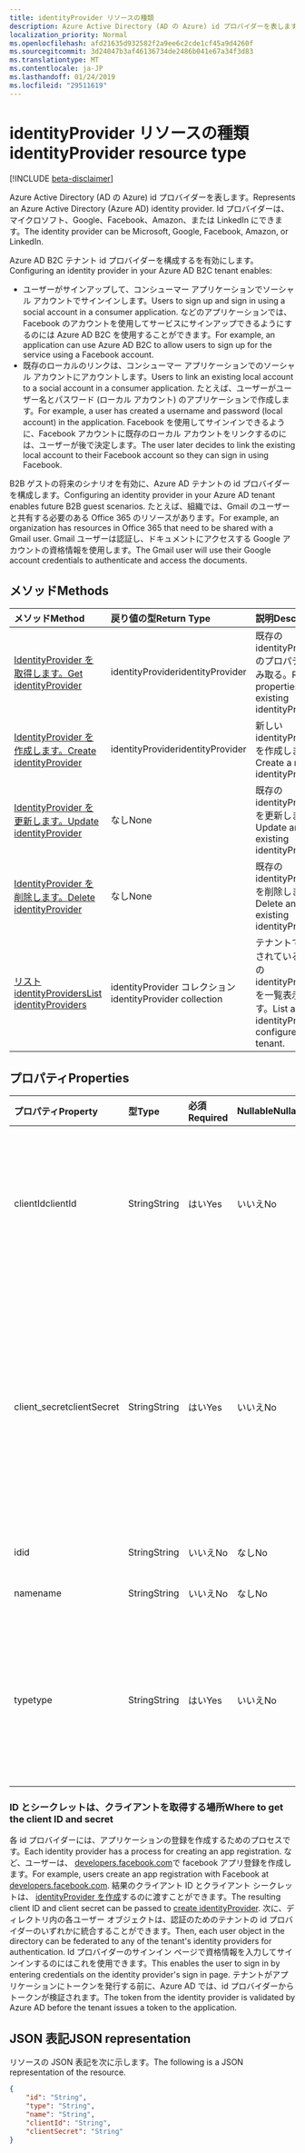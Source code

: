 ```yaml
---
title: identityProvider リソースの種類
description: Azure Active Directory (AD の Azure) id プロバイダーを表します。 Id プロバイダーは、マイクロソフト、Google、Facebook、Amazon、または LinkedIn にできます。
localization_priority: Normal
ms.openlocfilehash: afd21635d932582f2a9ee6c2cde1cf45a9d4260f
ms.sourcegitcommit: 3d24047b3af46136734de2486b041e67a34f3d83
ms.translationtype: MT
ms.contentlocale: ja-JP
ms.lasthandoff: 01/24/2019
ms.locfileid: "29511619"
---
```

# <a name="identityprovider-resource-type"></a><span data-ttu-id="70b66-104">identityProvider リソースの種類</span><span class="sxs-lookup"><span data-stu-id="70b66-104">identityProvider resource type</span></span>

[!INCLUDE [beta-disclaimer](../../includes/beta-disclaimer.md)]

<span data-ttu-id="70b66-105">Azure Active Directory (AD の Azure) id プロバイダーを表します。</span><span class="sxs-lookup"><span data-stu-id="70b66-105">Represents an Azure Active Directory (Azure AD) identity provider.</span></span> <span data-ttu-id="70b66-106">Id プロバイダーは、マイクロソフト、Google、Facebook、Amazon、または LinkedIn にできます。</span><span class="sxs-lookup"><span data-stu-id="70b66-106">The identity provider can be Microsoft, Google, Facebook, Amazon, or LinkedIn.</span></span>

<span data-ttu-id="70b66-107">Azure AD B2C テナント id プロバイダーを構成するを有効にします。</span><span class="sxs-lookup"><span data-stu-id="70b66-107">Configuring an identity provider in your Azure AD B2C tenant enables:</span></span>

* <span data-ttu-id="70b66-108">ユーザーがサインアップして、コンシューマー アプリケーションでソーシャル アカウントでサインインします。</span><span class="sxs-lookup"><span data-stu-id="70b66-108">Users to sign up and sign in using a social account in a consumer application.</span></span> <span data-ttu-id="70b66-109">などのアプリケーションでは、Facebook のアカウントを使用してサービスにサインアップできるようにするのには Azure AD B2C を使用することができます。</span><span class="sxs-lookup"><span data-stu-id="70b66-109">For example, an application can use Azure AD B2C to allow users to sign up for the service using a Facebook account.</span></span>
* <span data-ttu-id="70b66-110">既存のローカルのリンクは、コンシューマー アプリケーションでのソーシャル アカウントにアカウントします。</span><span class="sxs-lookup"><span data-stu-id="70b66-110">Users to link an existing local account to a social account in a consumer application.</span></span> <span data-ttu-id="70b66-111">たとえば、ユーザーがユーザー名とパスワード (ローカル アカウント) のアプリケーションで作成します。</span><span class="sxs-lookup"><span data-stu-id="70b66-111">For example, a user has created a username and password (local account) in the application.</span></span> <span data-ttu-id="70b66-112">Facebook を使用してサインインできるように、Facebook アカウントに既存のローカル アカウントをリンクするのには、ユーザーが後で決定します。</span><span class="sxs-lookup"><span data-stu-id="70b66-112">The user later decides to link the existing local account to their Facebook account so they can sign in using Facebook.</span></span>

<span data-ttu-id="70b66-113">B2B ゲストの将来のシナリオを有効に、Azure AD テナントの id プロバイダーを構成します。</span><span class="sxs-lookup"><span data-stu-id="70b66-113">Configuring an identity provider in your Azure AD tenant enables future B2B guest scenarios.</span></span> <span data-ttu-id="70b66-114">たとえば、組織では、Gmail のユーザーと共有する必要のある Office 365 のリソースがあります。</span><span class="sxs-lookup"><span data-stu-id="70b66-114">For example, an organization has resources in Office 365 that need to be shared with a Gmail user.</span></span> <span data-ttu-id="70b66-115">Gmail ユーザーは認証し、ドキュメントにアクセスする Google アカウントの資格情報を使用します。</span><span class="sxs-lookup"><span data-stu-id="70b66-115">The Gmail user will use their Google account credentials to authenticate and access the documents.</span></span>

## <a name="methods"></a><span data-ttu-id="70b66-116">メソッド</span><span class="sxs-lookup"><span data-stu-id="70b66-116">Methods</span></span>

| <span data-ttu-id="70b66-117">メソッド</span><span class="sxs-lookup"><span data-stu-id="70b66-117">Method</span></span>       | <span data-ttu-id="70b66-118">戻り値の型</span><span class="sxs-lookup"><span data-stu-id="70b66-118">Return Type</span></span>  |<span data-ttu-id="70b66-119">説明</span><span class="sxs-lookup"><span data-stu-id="70b66-119">Description</span></span>|
|:---------------|:--------|:----------|
|[<span data-ttu-id="70b66-120">IdentityProvider を取得します。</span><span class="sxs-lookup"><span data-stu-id="70b66-120">Get identityProvider</span></span>](../api/identityprovider-get.md) |<span data-ttu-id="70b66-121">identityProvider</span><span class="sxs-lookup"><span data-stu-id="70b66-121">identityProvider</span></span>|<span data-ttu-id="70b66-122">既存の identityProvider のプロパティを読み取る。</span><span class="sxs-lookup"><span data-stu-id="70b66-122">Read properties of an existing identityProvider.</span></span>|
|[<span data-ttu-id="70b66-123">IdentityProvider を作成します。</span><span class="sxs-lookup"><span data-stu-id="70b66-123">Create identityProvider</span></span>](../api/identityprovider-post-identityproviders.md)|<span data-ttu-id="70b66-124">identityProvider</span><span class="sxs-lookup"><span data-stu-id="70b66-124">identityProvider</span></span>|<span data-ttu-id="70b66-125">新しい identityProvider を作成します。</span><span class="sxs-lookup"><span data-stu-id="70b66-125">Create a new identityProvider.</span></span>|
|[<span data-ttu-id="70b66-126">IdentityProvider を更新します。</span><span class="sxs-lookup"><span data-stu-id="70b66-126">Update identityProvider</span></span>](../api/identityprovider-update.md)|<span data-ttu-id="70b66-127">なし</span><span class="sxs-lookup"><span data-stu-id="70b66-127">None</span></span>|<span data-ttu-id="70b66-128">既存の identityProvider を更新します。</span><span class="sxs-lookup"><span data-stu-id="70b66-128">Update an existing identityProvider.</span></span>|
|[<span data-ttu-id="70b66-129">IdentityProvider を削除します。</span><span class="sxs-lookup"><span data-stu-id="70b66-129">Delete identityProvider</span></span>](../api/identityprovider-delete.md)|<span data-ttu-id="70b66-130">なし</span><span class="sxs-lookup"><span data-stu-id="70b66-130">None</span></span>|<span data-ttu-id="70b66-131">既存の identityProvider を削除します。</span><span class="sxs-lookup"><span data-stu-id="70b66-131">Delete an existing identityProvider.</span></span>|
|[<span data-ttu-id="70b66-132">リスト identityProviders</span><span class="sxs-lookup"><span data-stu-id="70b66-132">List identityProviders</span></span>](../api/identityprovider-list.md)|<span data-ttu-id="70b66-133">identityProvider コレクション</span><span class="sxs-lookup"><span data-stu-id="70b66-133">identityProvider collection</span></span>|<span data-ttu-id="70b66-134">テナントで構成されているすべての identityProviders を一覧表示します。</span><span class="sxs-lookup"><span data-stu-id="70b66-134">List all identityProviders configured in a tenant.</span></span>|

## <a name="properties"></a><span data-ttu-id="70b66-135">プロパティ</span><span class="sxs-lookup"><span data-stu-id="70b66-135">Properties</span></span>

|<span data-ttu-id="70b66-136">プロパティ</span><span class="sxs-lookup"><span data-stu-id="70b66-136">Property</span></span>|<span data-ttu-id="70b66-137">型</span><span class="sxs-lookup"><span data-stu-id="70b66-137">Type</span></span>|<span data-ttu-id="70b66-138">必須</span><span class="sxs-lookup"><span data-stu-id="70b66-138">Required</span></span>|<span data-ttu-id="70b66-139">Nullable</span><span class="sxs-lookup"><span data-stu-id="70b66-139">Nullable</span></span>|<span data-ttu-id="70b66-140">説明</span><span class="sxs-lookup"><span data-stu-id="70b66-140">Description</span></span>|
|:---------------|:--------|:--------|:--------|:----------|
|<span data-ttu-id="70b66-141">clientId</span><span class="sxs-lookup"><span data-stu-id="70b66-141">clientId</span></span>|<span data-ttu-id="70b66-142">String</span><span class="sxs-lookup"><span data-stu-id="70b66-142">String</span></span>|<span data-ttu-id="70b66-143">はい</span><span class="sxs-lookup"><span data-stu-id="70b66-143">Yes</span></span>|<span data-ttu-id="70b66-144">いいえ</span><span class="sxs-lookup"><span data-stu-id="70b66-144">No</span></span>|<span data-ttu-id="70b66-145">アプリケーションのクライアント ID。</span><span class="sxs-lookup"><span data-stu-id="70b66-145">The client ID for the application.</span></span> <span data-ttu-id="70b66-146">これは、id プロバイダーを持つアプリケーションを登録するときに取得したクライアント ID です。</span><span class="sxs-lookup"><span data-stu-id="70b66-146">This is the client ID obtained when registering the application with the identity provider.</span></span>|
|<span data-ttu-id="70b66-147">client_secret</span><span class="sxs-lookup"><span data-stu-id="70b66-147">clientSecret</span></span>|<span data-ttu-id="70b66-148">String</span><span class="sxs-lookup"><span data-stu-id="70b66-148">String</span></span>|<span data-ttu-id="70b66-149">はい</span><span class="sxs-lookup"><span data-stu-id="70b66-149">Yes</span></span>|<span data-ttu-id="70b66-150">いいえ</span><span class="sxs-lookup"><span data-stu-id="70b66-150">No</span></span>|<span data-ttu-id="70b66-151">アプリケーションのクライアントの機密情報です。</span><span class="sxs-lookup"><span data-stu-id="70b66-151">The client secret for the application.</span></span> <span data-ttu-id="70b66-152">これは、id プロバイダーを持つアプリケーションを登録するときに取得したクライアントの機密情報です。</span><span class="sxs-lookup"><span data-stu-id="70b66-152">This is the client secret obtained when registering the application with the identity provider.</span></span> <span data-ttu-id="70b66-153">これは、書き込み専用です。</span><span class="sxs-lookup"><span data-stu-id="70b66-153">This is write-only.</span></span> <span data-ttu-id="70b66-154">読み取り操作が返されます"\*\*\*\*」です。</span><span class="sxs-lookup"><span data-stu-id="70b66-154">A read operation will return "\*\*\*\*".</span></span>|
|<span data-ttu-id="70b66-155">id</span><span class="sxs-lookup"><span data-stu-id="70b66-155">id</span></span>|<span data-ttu-id="70b66-156">String</span><span class="sxs-lookup"><span data-stu-id="70b66-156">String</span></span>|<span data-ttu-id="70b66-157">いいえ</span><span class="sxs-lookup"><span data-stu-id="70b66-157">No</span></span>|<span data-ttu-id="70b66-158">なし</span><span class="sxs-lookup"><span data-stu-id="70b66-158">No</span></span>|<span data-ttu-id="70b66-159">Id プロバイダーの ID。</span><span class="sxs-lookup"><span data-stu-id="70b66-159">The ID of the identity provider.</span></span>|
|<span data-ttu-id="70b66-160">name</span><span class="sxs-lookup"><span data-stu-id="70b66-160">name</span></span>|<span data-ttu-id="70b66-161">String</span><span class="sxs-lookup"><span data-stu-id="70b66-161">String</span></span>|<span data-ttu-id="70b66-162">いいえ</span><span class="sxs-lookup"><span data-stu-id="70b66-162">No</span></span>|<span data-ttu-id="70b66-163">なし</span><span class="sxs-lookup"><span data-stu-id="70b66-163">No</span></span>|<span data-ttu-id="70b66-164">Id プロバイダーの表示名。</span><span class="sxs-lookup"><span data-stu-id="70b66-164">The display name of the identity provider.</span></span>|
|<span data-ttu-id="70b66-165">type</span><span class="sxs-lookup"><span data-stu-id="70b66-165">type</span></span>|<span data-ttu-id="70b66-166">String</span><span class="sxs-lookup"><span data-stu-id="70b66-166">String</span></span>|<span data-ttu-id="70b66-167">はい</span><span class="sxs-lookup"><span data-stu-id="70b66-167">Yes</span></span>|<span data-ttu-id="70b66-168">いいえ</span><span class="sxs-lookup"><span data-stu-id="70b66-168">No</span></span>|<span data-ttu-id="70b66-169">Id プロバイダーの種類。</span><span class="sxs-lookup"><span data-stu-id="70b66-169">The identity provider type.</span></span> <span data-ttu-id="70b66-170">次の値のいずれかを指定する必要があります。</span><span class="sxs-lookup"><span data-stu-id="70b66-170">It must be one of the following values:</span></span> <ul><li/><span data-ttu-id="70b66-171">Microsoft</span><span class="sxs-lookup"><span data-stu-id="70b66-171">Microsoft</span></span><li/><span data-ttu-id="70b66-172">Google</span><span class="sxs-lookup"><span data-stu-id="70b66-172">Google</span></span><li/><span data-ttu-id="70b66-173">アマゾン</span><span class="sxs-lookup"><span data-stu-id="70b66-173">Amazon</span></span><li/><span data-ttu-id="70b66-174">LinkedIn</span><span class="sxs-lookup"><span data-stu-id="70b66-174">LinkedIn</span></span><li/><span data-ttu-id="70b66-175">Facebook</span><span class="sxs-lookup"><span data-stu-id="70b66-175">Facebook</span></span></ul>|

### <a name="where-to-get-the-client-id-and-secret"></a><span data-ttu-id="70b66-176">ID とシークレットは、クライアントを取得する場所</span><span class="sxs-lookup"><span data-stu-id="70b66-176">Where to get the client ID and secret</span></span>

<span data-ttu-id="70b66-177">各 id プロバイダーには、アプリケーションの登録を作成するためのプロセスです。</span><span class="sxs-lookup"><span data-stu-id="70b66-177">Each identity provider has a process for creating an app registration.</span></span> <span data-ttu-id="70b66-178">など、ユーザーは、 [developers.facebook.com](https://developers.facebook.com/)で facebook アプリ登録を作成します。</span><span class="sxs-lookup"><span data-stu-id="70b66-178">For example, users create an app registration with Facebook at [developers.facebook.com](https://developers.facebook.com/).</span></span> <span data-ttu-id="70b66-179">結果のクライアント ID とクライアント シークレットは、 [identityProvider を作成](../api/identityprovider-post-identityproviders.md)するのに渡すことができます。</span><span class="sxs-lookup"><span data-stu-id="70b66-179">The resulting client ID and client secret can be passed to [create identityProvider](../api/identityprovider-post-identityproviders.md).</span></span> <span data-ttu-id="70b66-180">次に、ディレクトリ内の各ユーザー オブジェクトは、認証のためのテナントの id プロバイダーのいずれかに統合することができます。</span><span class="sxs-lookup"><span data-stu-id="70b66-180">Then, each user object in the directory can be federated to any of the tenant's identity providers for authentication.</span></span> <span data-ttu-id="70b66-181">Id プロバイダーのサインイン ページで資格情報を入力してサインインするのにはこれを使用できます。</span><span class="sxs-lookup"><span data-stu-id="70b66-181">This enables the user to sign in by entering credentials on the identity provider's sign in page.</span></span> <span data-ttu-id="70b66-182">テナントがアプリケーションにトークンを発行する前に、Azure AD では、id プロバイダーからトークンが検証されます。</span><span class="sxs-lookup"><span data-stu-id="70b66-182">The token from the identity provider is validated by Azure AD before the tenant issues a token to the application.</span></span>

## <a name="json-representation"></a><span data-ttu-id="70b66-183">JSON 表記</span><span class="sxs-lookup"><span data-stu-id="70b66-183">JSON representation</span></span>

<span data-ttu-id="70b66-184">リソースの JSON 表記を次に示します。</span><span class="sxs-lookup"><span data-stu-id="70b66-184">The following is a JSON representation of the resource.</span></span>

<!-- {
  "blockType": "resource",
  "@odata.type": "microsoft.graph.IdentityProvider"
} -->

```json
{
    "id": "String",
    "type": "String",
    "name": "String",
    "clientId": "String",
    "clientSecret": "String"
}
```
<!--
{
  "type": "#page.annotation",
  "suppressions": [
    "Error: /api-reference/beta/resources/identityprovider.md:\r\n      Exception processing links.\r\n    System.ArgumentException: Link Definition was null. Link text: !INCLUDE [beta-disclaimer](../../includes/beta-disclaimer.md)\r\n      at ApiDoctor.Validation.DocFile.get_LinkDestinations()\r\n      at ApiDoctor.Validation.DocSet.ValidateLinks(Boolean includeWarnings, String[] relativePathForFiles, IssueLogger issues, Boolean requireFilenameCaseMatch, Boolean printOrphanedFiles)"
  ]
}
-->
